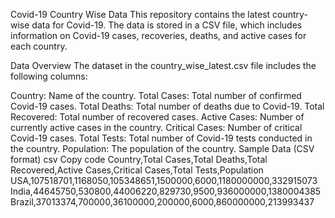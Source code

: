 Covid-19 Country Wise Data
This repository contains the latest country-wise data for Covid-19. The data is stored in a CSV file, which includes information on Covid-19 cases, recoveries, deaths, and active cases for each country.

Data Overview
The dataset in the country_wise_latest.csv file includes the following columns:

Country: Name of the country.
Total Cases: Total number of confirmed Covid-19 cases.
Total Deaths: Total number of deaths due to Covid-19.
Total Recovered: Total number of recovered cases.
Active Cases: Number of currently active cases in the country.
Critical Cases: Number of critical Covid-19 cases.
Total Tests: Total number of Covid-19 tests conducted in the country.
Population: The population of the country.
Sample Data (CSV format)
csv
Copy code
Country,Total Cases,Total Deaths,Total Recovered,Active Cases,Critical Cases,Total Tests,Population
USA,107518701,1168050,105348651,1500000,6000,1180000000,332915073
India,44645750,530800,44006220,829730,9500,936000000,1380004385
Brazil,37013374,700000,36100000,200000,6000,860000000,213993437
